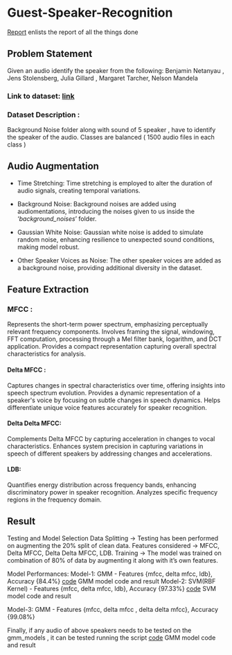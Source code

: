 # Guest-Speaker-Recognition
[Report](ML_Group_10.pdf) enlists the report of all the things done 

## Problem Statement
Given an audio identify the speaker from the following: Benjamin Netanyau , Jens Stolensberg, Julia Gillard , Margaret Tarcher, Nelson Mandela

### Link to dataset: [link](https://www.kaggle.com/datasets/kongaevans/speaker-recognition-dataset)

### Dataset Description : 
Background Noise folder along with sound of 5 speaker , have to identify the speaker of the audio.
Classes are balanced  ( 1500 audio files in each class ) 

## Audio Augmentation

- Time Stretching: Time stretching is employed to alter the duration of audio signals, creating temporal variations.

- Background Noise: Background noises are added using audiomentations, introducing the noises given to us inside the ‘_background_noises_’ folder.

- Gaussian White Noise: Gaussian white noise is added to simulate random noise, enhancing resilience to unexpected sound conditions, making model robust.

- Other Speaker Voices as Noise: The other speaker voices are added as a background noise, providing additional diversity in the dataset.

## Feature Extraction

### MFCC : 
Represents the short-term power spectrum, emphasizing perceptually relevant frequency components.
Involves framing the signal, windowing, FFT computation, processing through a Mel filter bank, logarithm, and DCT application.
Provides a compact representation capturing overall spectral characteristics for analysis.

#### Delta MFCC : 
Captures changes in spectral characteristics over time, offering insights into speech spectrum evolution.
Provides a dynamic representation of a speaker's voice by focusing on subtle changes in speech dynamics.
Helps differentiate unique voice features accurately for speaker recognition.

#### Delta Delta MFCC: 
Complements Delta MFCC by capturing acceleration in changes to vocal characteristics.
Enhances system precision in capturing variations in speech of different speakers by addressing changes and accelerations.

#### LDB: 
Quantifies energy distribution across frequency bands, enhancing discriminatory power in speaker recognition.
Analyzes specific frequency regions in the frequency domain.


## Result

Testing and Model Selection
Data Splitting → Testing has been performed on augmenting the 20% split of clean data.
Features considered → MFCC, Delta MFCC, Delta Delta MFCC, LDB.
Training → The model was trained on combination of 80% of  data by augmenting it along with it’s own features.

Model Performances: 
Model-1: GMM - Features {mfcc, delta mfcc, ldb}, Accuracy {84.4%} [code](GMM_Models) GMM model code and result
Model-2: SVM(RBF Kernel) - Features {mfcc, delta mfcc, ldb}, Accuracy {97.33%} [code](SVM_Models) SVM model code and result 

Model-3: GMM - Features {mfcc, delta mfcc , delta delta mfcc}, Accuracy {99.08%}

Finally, if any audio of above speakers needs to be tested on the gmm_models , it can be tested running the script  [code](running_script.ipynb) GMM model code and result

